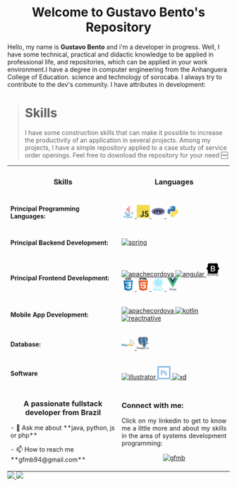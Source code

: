 <h1 align="center">Welcome to Gustavo Bento's Repository</h1>

Hello, my name is **Gustavo Bento** and i'm a developer in progress. Well, I have some technical, practical and didactic knowledge to be applied in professional life, and repositories, which can be applied in your work environment.I have a degree in computer engineering from the Anhanguera College of Education. science and technology of sorocaba. I always try to contribute to the dev's community. I have attributes in development:
># Skills 
>I have some construction skills that can make it possible to increase the productivity of an application in several projects.  Among my projects, I have a simple repository applied to a case study of service order openings. Feel free to download the repository for your need 🆓

<table style="width: 100% !important;margin: auto;">
    <tr>
        <th>
            <h3 align="center">Skills</h3>
        </th>
        <th>
            <h3 align="center">Languages</h3>
        </th>
    </tr>
    <tr width="100%">    
        <td width="50%">
            <h4 align="left">Principal Programming Languages:</h4>
        </td>
        <td width="50%">
            <p align="left"> 
                <a href="https://www.java.com" target="_blank" rel="noreferrer">
                    <img src="https://raw.githubusercontent.com/devicons/devicon/master/icons/java/java-original.svg" alt="java" width="30" height="30"/>
                </a>
                <a href="https://developer.mozilla.org/en-US/docs/Web/JavaScript" target="_blank" rel="noreferrer">
                    <img src="https://raw.githubusercontent.com/devicons/devicon/master/icons/javascript/javascript-original.svg" alt="javascript" width="30" height="30"/>
                </a>
                <a href="https://www.php.net" target="_blank" rel="noreferrer">    
                    <img src="https://raw.githubusercontent.com/devicons/devicon/master/icons/php/php-original.svg" alt="php" width="30" height="30"/>
                </a>
                <a href="https://www.python.org" target="_blank" rel="noreferrer">
                    <img src="https://raw.githubusercontent.com/devicons/devicon/master/icons/python/python-original.svg" alt="python" width="30" height="30"/>            
                </a>                        
            </p>
        </td>
    </tr>
    <tr>
        <td width="50%">
            <h4 align="left">Principal Backend Development:</h4>
        </td>
        <td width="50%">
            <p align="left">
            <a href="https://spring.io/" target="_blank" rel="noreferrer">
                <img src="https://www.vectorlogo.zone/logos/springio/springio-icon.svg" alt="spring" width="30" height="30"/>
            </a>
            </p>
        </td>  
    </tr>
    <tr>
        <td width="50%">
            <h4 align="left">Principal Frontend Development:</h4>
        </td>
        <td width="50%">
            <p align="left">
                <a href="https://cordova.apache.org/" target="_blank" rel="noreferrer">
                    <img src="https://www.vectorlogo.zone/logos/apache_cordova/apache_cordova-icon.svg" alt="apachecordova" width="30" height="30"/> 
                </a>
                <a href="https://angular.io" target="_blank" rel="noreferrer">
                    <img src="https://angular.io/assets/images/logos/angular/angular.svg" alt="angular" width="30" height="30"/>
                </a>
                <a href="https://getbootstrap.com" target="_blank" rel="noreferrer">
                    <img src="https://raw.githubusercontent.com/devicons/devicon/master/icons/bootstrap/bootstrap-plain-wordmark.svg" alt="bootstrap" width="30" height="30"/>
                </a>
                <a href="https://www.w3schools.com/css/" target="_blank" rel="noreferrer">
                    <img src="https://raw.githubusercontent.com/devicons/devicon/master/icons/css3/css3-original-wordmark.svg" alt="css3" width="30" height="30"/>
                </a>
                <a href="https://www.w3.org/html/" target="_blank" rel="noreferrer">
                    <img src="https://raw.githubusercontent.com/devicons/devicon/master/icons/html5/html5-original-wordmark.svg" alt="html5" width="30" height="30"/>
                </a>
                <a href="https://reactjs.org/" target="_blank" rel="noreferrer"> 
                    <img src="https://raw.githubusercontent.com/devicons/devicon/master/icons/react/react-original-wordmark.svg" alt="react" width="30" height="30"/> 
                </a>
                <a href="https://vuejs.org/" target="_blank" rel="noreferrer">
                    <img src="https://raw.githubusercontent.com/devicons/devicon/master/icons/vuejs/vuejs-original-wordmark.svg" alt="vuejs" width="30" height="30"/>
                </a>
            </p>
        </td>
    </tr>
    <tr>
        <td width="50%">
            <h4 align="left">Mobile App Development:</h4>
        </td>
        <td width="50%">
            <p align="left">
                <a href="https://cordova.apache.org/" target="_blank" rel="noreferrer">
                    <img src="https://www.vectorlogo.zone/logos/apache_cordova/apache_cordova-icon.svg" alt="apachecordova" width="30" height="30"/>
                </a>
                <a href="https://kotlinlang.org" target="_blank" rel="noreferrer">
                    <img src="https://www.vectorlogo.zone/logos/kotlinlang/kotlinlang-icon.svg" alt="kotlin" width="30" height="30"/> </a>
                <a href="https://reactnative.dev/" target="_blank" rel="noreferrer">
                    <img src="https://reactnative.dev/img/header_logo.svg" alt="reactnative" width="30" height="30"/>
                </a>
            </p>
        </td>
    </tr>
    <tr>
        <td width="50%">
            <h4 align="left">Database:</h4>
        </td>
        <td width="50%">
            <p align="left">
                <a href="https://www.mysql.com/" target="_blank" rel="noreferrer">
                    <img src="https://raw.githubusercontent.com/devicons/devicon/master/icons/mysql/mysql-original-wordmark.svg" alt="mysql" width="30" height="30"/>
                </a>
                <a href="https://www.postgresql.org" target="_blank" rel="noreferrer">
                    <img src="https://raw.githubusercontent.com/devicons/devicon/master/icons/postgresql/postgresql-original-wordmark.svg" alt="postgresql" width="30" height="30"/>
                </a>
            </p>
        </td>
    </tr>
    <tr>
        <td width="50%">
            <h4 align="left">Software</h4>
        </td>
        <td width="50%">
            <p align="left">
                <a href="https://www.adobe.com/in/products/illustrator.html" target="_blank" rel="noreferrer">
                    <img src="https://www.vectorlogo.zone/logos/adobe_illustrator/adobe_illustrator-icon.svg" alt="illustrator" width="30" height="30"/>
                </a>
                <a href="https://www.photoshop.com/en" target="_blank" rel="noreferrer">
                    <img src="https://raw.githubusercontent.com/devicons/devicon/master/icons/photoshop/photoshop-line.svg" alt="photoshop" width="30" height="30"/>
                </a>
                <a href="https://www.adobe.com/products/xd.html" target="_blank" rel="noreferrer">
                    <img src="https://cdn.worldvectorlogo.com/logos/adobe-xd.svg" alt="xd" width="30" height="30"/>
                </a>
            </p>            
        </td>
    </tr>
    <tr width="100%" border="2">
        <td width="50%">    
            <h3 align="center">A passionate fullstack developer from Brazil</h3>      
            <p>- 💬 Ask me about **java, python, js or php**</p>
            <p>- 📫 How to reach me **gfmb94@gmail.com**</p>
        </td>
        <td width="50%"> 
            <h3 align="left">Connect with me:</h3>
            <p align="justify">Click on my linkedin to get to know me a little more and about my skills in the area of ​​systems development programming:</p>
            <p align="center">
            <a href="https://linkedin.com/in/gfmb" target="blank"><img align="center" src="https://raw.githubusercontent.com/rahuldkjain/github-profile-readme-generator/master/src/images/icons/Social/linked-in-alt.svg" alt="gfmb" height="40" width="40" /></a>
            </p>
        </td>
    </tr>
</table>
<div>
<a href="https://github.com/Gustavo-Bento">
<img height="180em" src="https://github-readme-stats.vercel.app/api/top-langs/?username=Gustavo-Bento&layout=compact&langs_count=7&theme=dracula"/>
<img height="180em" src="https://github-readme-stats.vercel.app/api?username=Gustavo-Bento&show_icons=true&theme=dracula&include_all_commits=true&count_private=true"/>
</div>
